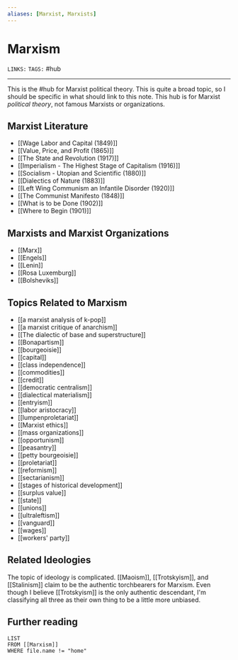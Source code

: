 ```yaml
---
aliases: [Marxist, Marxists]
---
```

# Marxism
`LINKS:` 
`TAGS:` #hub 

---
This is the #hub for Marxist political theory. This is quite a broad topic, so I should be specific in what should link to this note. This hub is for Marxist *political theory*, not famous Marxists or organizations. 

## Marxist Literature
- [[Wage Labor and Capital (1849)]]
- [[Value, Price, and Profit (1865)]]
- [[The State and Revolution (1917)]]
- [[Imperialism - The Highest Stage of Capitalism (1916)]]
- [[Socialism - Utopian and Scientific (1880)]]
- [[Dialectics of Nature (1883)]]
- [[Left Wing Communism an Infantile Disorder (1920)]]
- [[The Communist Manifesto (1848)]]
- [[What is to be Done (1902)]]
- [[Where to Begin (1901)]]

## Marxists and Marxist Organizations
- [[Marx]]
- [[Engels]]
- [[Lenin]]
- [[Rosa Luxemburg]]
- [[Bolsheviks]]

## Topics Related to Marxism
- [[a marxist analysis of k-pop]]
- [[a marxist critique of anarchism]]
- [[The dialectic of base and superstructure]]
- [[Bonapartism]]
- [[bourgeoisie]]
- [[capital]]
- [[class independence]]
- [[commodities]]
- [[credit]]
- [[democratic centralism]]
- [[dialectical materialism]]
- [[entryism]]
- [[labor aristocracy]]
- [[lumpenproletariat]]
- [[Marxist ethics]]
- [[mass organizations]]
- [[opportunism]]
- [[peasantry]]
- [[petty bourgeoisie]]
- [[proletariat]]
- [[reformism]]
- [[sectarianism]]
- [[stages of historical development]]
- [[surplus value]]
- [[state]]
- [[unions]]
- [[ultraleftism]]
- [[vanguard]]
- [[wages]]
- [[workers' party]]

## Related Ideologies
The topic of ideology is complicated. [[Maoism]], [[Trotskyism]], and [[Stalinism]] claim to be the authentic torchbearers for Marxism. Even though I believe [[Trotskyism]] is the only authentic descendant, I'm classifying all three as their own thing to be a little more unbiased. 

## Further reading
```dataview
LIST 
FROM [[Marxism]]
WHERE file.name != "home"
```
